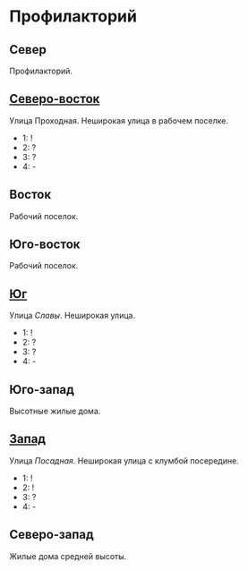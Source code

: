 # Профилакторий

## Север

Профилакторий.

## [Северо-восток](./560035.md)

Улица Проходная.
Неширокая улица в рабочем поселке.

* 1:    !
* 2:    ?
* 3:    ?
* 4:    -

## Восток

Рабочий поселок.

## Юго-восток

Рабочий поселок.

## [Юг](./550050.md)

Улица *Славы*.
Неширокая улица.

* 1:    !
* 2:    ?
* 3:    ?
* 4:    -

## Юго-запад

Высотные жилые дома.

## [Запад](./540045.md)

Улица *Посадная*.
Неширокая улица с клумбой посередине.

* 1:    !
* 2:    !
* 3:    ?
* 4:    -

## Северо-запад

Жилые дома средней высоты.
